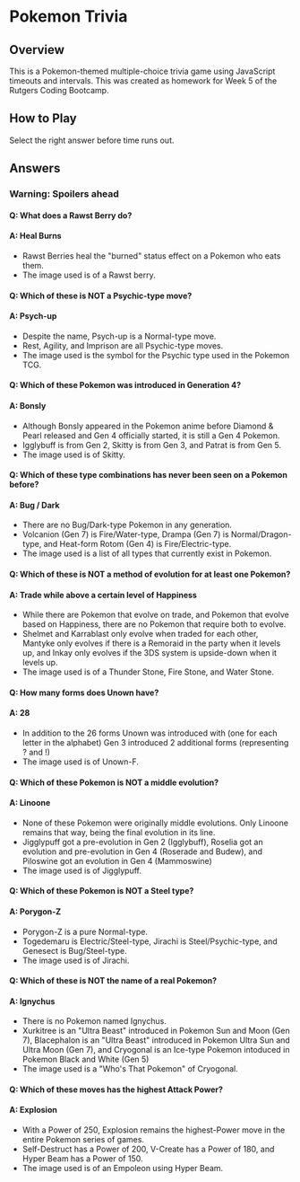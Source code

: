 # Pokemon Trivia
## Overview
This is a Pokemon-themed multiple-choice trivia game using JavaScript timeouts and intervals. This was created as homework for Week 5 of the Rutgers Coding Bootcamp.

## How to Play
Select the right answer before time runs out.

## Answers
### Warning: Spoilers ahead
#### Q: What does a Rawst Berry do?
#### A: Heal Burns
* Rawst Berries heal the "burned" status effect on a Pokemon who eats them.
* The image used is of a Rawst berry.

#### Q: Which of these is NOT a Psychic-type move?
#### A: Psych-up
* Despite the name, Psych-up is a Normal-type move.
* Rest, Agility, and Imprison are all Psychic-type moves.
* The image used is the symbol for the Psychic type used in the Pokemon TCG.

#### Q: Which of these Pokemon was introduced in Generation 4?
#### A: Bonsly
* Although Bonsly appeared in the Pokemon anime before Diamond & Pearl released and Gen 4 officially started, it is still a Gen 4 Pokemon.
* Igglybuff is from Gen 2, Skitty is from Gen 3, and Patrat is from Gen 5.
* The image used is of Skitty.

#### Q: Which of these type combinations has never been seen on a Pokemon before?
#### A: Bug / Dark
* There are no Bug/Dark-type Pokemon in any generation.
* Volcanion (Gen 7) is Fire/Water-type, Drampa (Gen 7) is Normal/Dragon-type, and Heat-form Rotom (Gen 4) is Fire/Electric-type.
* The image used is a list of all types that currently exist in Pokemon.

#### Q: Which of these is NOT a method of evolution for at least one Pokemon?
#### A: Trade while above a certain level of Happiness
* While there are Pokemon that evolve on trade, and Pokemon that evolve based on Happiness, there are no Pokemon that require both to evolve.
* Shelmet and Karrablast only evolve when traded for each other, Mantyke only evolves if there is a Remoraid in the party when it levels up, and Inkay only evolves if the 3DS system is upside-down when it levels up.
* The image used is of a Thunder Stone, Fire Stone, and Water Stone.

#### Q: How many forms does Unown have?
#### A: 28
* In addition to the 26 forms Unown was introduced with (one for each letter in the alphabet) Gen 3 introduced 2 additional forms (representing ? and !)
* The image used is of Unown-F.

#### Q: Which of these Pokemon is NOT a middle evolution?
#### A: Linoone
* None of these Pokemon were originally middle evolutions. Only Linoone remains that way, being the final evolution in its line.
* Jigglypuff got a pre-evolution in Gen 2 (Igglybuff), Roselia got an evolution and pre-evolution in Gen 4 (Roserade and Budew), and Piloswine got an evolution in Gen 4 (Mammoswine)
* The image used is of Jigglypuff.

#### Q: Which of these Pokemon is NOT a Steel type?
#### A: Porygon-Z
* Porygon-Z is a pure Normal-type.
* Togedemaru is Electric/Steel-type, Jirachi is Steel/Psychic-type, and Genesect is Bug/Steel-type.
* The image used is of Jirachi.

#### Q: Which of these is NOT the name of a real Pokemon?
#### A: Ignychus
* There is no Pokemon named Ignychus.
* Xurkitree is an "Ultra Beast" introduced in Pokemon Sun and Moon (Gen 7), Blacephalon is an "Ultra Beast" introduced in Pokemon Ultra Sun and Ultra Moon (Gen 7), and Cryogonal is an Ice-type Pokemon intoduced in Pokemon Black and White (Gen 5)
* The image used is a "Who's That Pokemon" of Cryogonal.

#### Q: Which of these moves has the highest Attack Power?
#### A: Explosion
* With a Power of 250, Explosion remains the highest-Power move in the entire Pokemon series of games.
* Self-Destruct has a Power of 200, V-Create has a Power of 180, and Hyper Beam has a Power of 150.
* The image used is of an Empoleon using Hyper Beam.